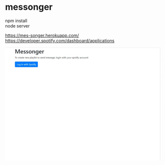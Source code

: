 # messonger

npm install  
node server

https://mes-songer.herokuapp.com/  
https://developer.spotify.com/dashboard/applications  

![Screenshot](messonger.gif)  

